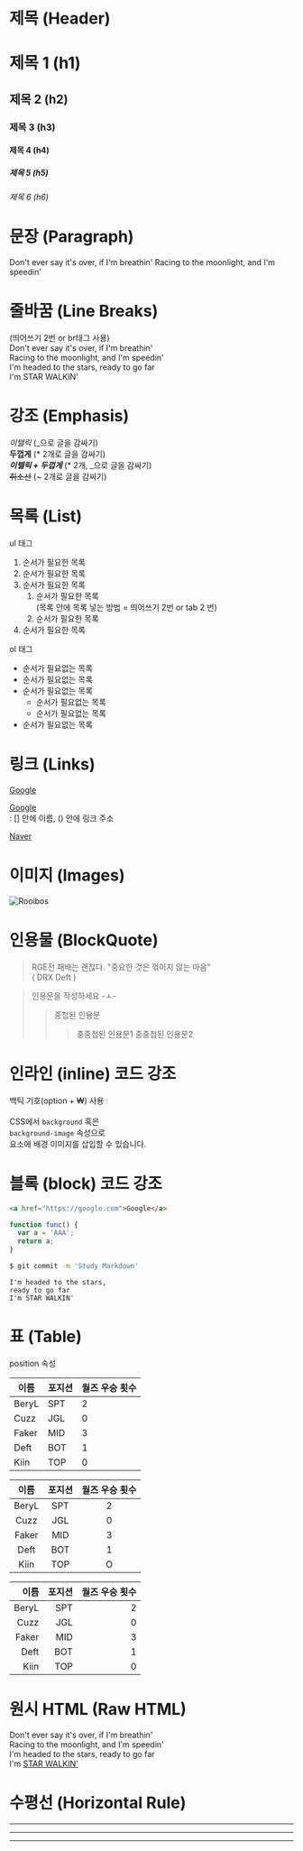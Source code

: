 # 제목 (Header)

# 제목 1 (h1)
## 제목 2 (h2)
### 제목 3 (h3)
#### 제목 4 (h4)
##### 제목 5 (h5)
###### 제목 6 (h6)


# 문장 (Paragraph)

Don't ever say it's over, if I'm breathin'
Racing to the moonlight, and I'm speedin'


# 줄바꿈 (Line Breaks)

(띄어쓰기 2번 or br태그 사용) <br>
Don't ever say it's over, if I'm breathin'  
Racing to the moonlight, and I'm speedin'  
I'm headed to the stars, ready to go far  
I'm STAR WALKIN'


# 강조 (Emphasis)

_이텔릭_ (_으로 글을 감싸기)  
**두껍게** (* 2개로 글을 감싸기)  
**_이텔릭 + 두껍게_** (* 2개, _으로 글을 감싸기)  
~~취소선~~ (~ 2개로 글을 감싸기)  


# 목록 (List)

ul 태그
1. 순서가 필요한 목록
1. 순서가 필요한 목록
1. 순서가 필요한 목록
    1. 순서가 필요한 목록  
    (목록 안에 목록 넣는 방법 = 띄어쓰기 2번 or tab 2 번)
    1. 순서가 필요한 목록
1. 순서가 필요한 목록

ol 태그
- 순서가 필요없는 목록
- 순서가 필요없는 목록
- 순서가 필요없는 목록
    - 순서가 필요없는 목록
    - 순서가 필요없는 목록 
- 순서가 필요없는 목록


# 링크 (Links)

<a href="https://google.com">Google</a>

[Google](https://google.com)  
: [] 안에 이름, () 안에 링크 주소

<a href="https://naver.com" title="Naver로 이동 -ㅅ-" target="_blank">Naver</a>

# 이미지 (Images)

![Rooibos](http://sunyou0620.dothome.co.kr/img/s1_rooibosgoji_01.jpg)


# 인용물 (BlockQuote)

> RGE전 패배는 괜찮다.
"중요한 것은 꺾이지 않는 마음"  
> ( DRX Deft )

> 인용문을 작성하세요 -ㅅ-
>> 중첩된 인용문
>>> 중중첩된 인용문1
>>> 중중첩된 인용문2


# 인라인 (inline) 코드 강조
백틱 기호(option + ₩) 사용  
<br>
CSS에서  `background` 혹은  
`background-image` 속성으로  
요소에 배경 이미지를 삽입할 수 있습니다.


# 블록 (block) 코드 강조

```html
<a href="https://google.com">Google</a>
```

```javascript
function func() {
  var a = 'AAA';
  return a;
}
```

```bash
$ git commit -m 'Study Markdown'
```

```plaintext
I'm headed to the stars,  
ready to go far
I'm STAR WALKIN'
```


# 표 (Table)

position 속성

이름 | 포지션 | 월즈 우승 횟수
--|--|--
BeryL | SPT | 2
Cuzz | JGL | 0
Faker | MID | 3
Deft | BOT | 1
Kiin | TOP | 0

이름 | 포지션 | 월즈 우승 횟수
:--:|:--:|:--:
BeryL | SPT | 2
Cuzz | JGL | 0
Faker | MID | 3
Deft | BOT | 1
Kiin | TOP | O

이름 | 포지션 | 월즈 우승 횟수
--:|--:|--:
BeryL | SPT | 2
Cuzz | JGL | 0
Faker | MID | 3
Deft | BOT | 1
Kiin | TOP | 0


# 원시 HTML (Raw HTML)

Don't ever say it's over, if I'm breathin'<br>
Racing to the moonlight, and I'm speedin'<br>
I'm headed to the stars, ready to go far<br>
I'm <span style="text-decoration: underline;">STAR WALKIN'</span>


# 수평선 (Horizontal Rule)

---

***

___